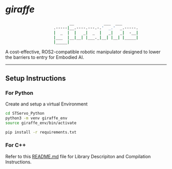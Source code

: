 # _giraffe_

``` bash
                            __             ___  ___       
                     .-----|__.----.---.-.'  _.'  _.-----.
                     |  _  |  |   _|  _  |   _|   _|  -__|
                     |___  |__|__| |___._|__| |__| |_____|
                     |_____| 
```

A cost-effective, ROS2-compatible robotic manipulator designed to lower the barriers to entry for Embodied AI.

---

## Setup Instructions

### For Python

Create and setup a virtual Environment

``` bash
cd STServo_Python
python3 -m venv giraffe_env
source giraffe_env/bin/activate

pip install -r requirements.txt
```

### For C++

Refer to this [README.md](SCServo_Linux/README.md) file for Library Descripiton and Compilation Instructions.

